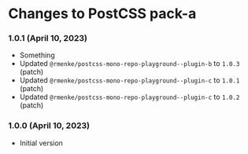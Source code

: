 # Changes to PostCSS pack-a

### 1.0.1 (April 10, 2023)

- Something
- Updated `@rmenke/postcss-mono-repo-playground--plugin-b` to `1.0.3` (patch)
- Updated `@rmenke/postcss-mono-repo-playground--plugin-c` to `1.0.1` (patch)
- Updated `@rmenke/postcss-mono-repo-playground--plugin-c` to `1.0.2` (patch)

### 1.0.0 (April 10, 2023)

- Initial version
